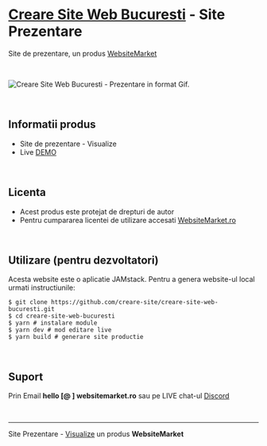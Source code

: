 ﻿# [Creare Site Web Bucuresti](https://creare-site-web-bucuresti.websitemarket.ro/) - Site Prezentare

Site de prezentare, un produs [WebsiteMarket](https://websitemarket.ro)

<br />

![Creare Site Web Bucuresti - Prezentare in format Gif.](https://raw.githubusercontent.com/creare-site/static/master/produse/creare-site-web-bucuresti-intro.gif)

<br />

## Informatii produs

- Site de prezentare - Visualize
- Live [DEMO](https://creare-site-web-bucuresti.websitemarket.ro)
 
<br />

## Licenta

- Acest produs este protejat de drepturi de autor
- Pentru cumpararea licentei de utilizare accesati [WebsiteMarket.ro](https://websitemarket.ro) 

<br />

## Utilizare (pentru dezvoltatori)

Acesta website este o aplicatie JAMstack. Pentru a genera website-ul local urmati instructiunile:

```
$ git clone https://github.com/creare-site/creare-site-web-bucuresti.git
$ cd creare-site-web-bucuresti
$ yarn # instalare module
$ yarn dev # mod editare live
$ yarn build # generare site productie
```

<br />

## Suport

Prin Email **hello [@ ] websitemarket.ro** sau pe LIVE chat-ul [Discord](https://discord.gg/MFRQmAk)

<br />

---
Site Prezentare - [Visualize](https://creare-site-web-bucuresti.websitemarket.ro/) un produs **WebsiteMarket**
